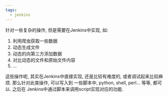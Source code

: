 ```yaml
---
tags:
  - jenkins
---
```


针对一些复杂的操作,  但是需要在Jenkins中实现, 如:
1. 利用爬虫获取一些数据
2. 动态生成文件
3. 动态的向第三方添加数据
4. 对比动态的文件和原始文件内容
5. ...


这些操作呢, 其实在Jenkins中直接实现, 还是比较有难度的, 或者调试起来比较麻烦.  那么针对此类操作, 可以写入到 一些脚本中,  python, shell, perl... 等等, 都可以.  之后在 Jenkins中通过脚本来调用script实现对应的功能.


